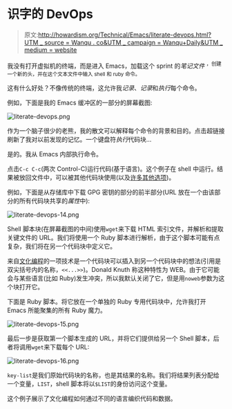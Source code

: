 # 识字的 DevOps

> 原文:[http://howardism.org/Technical/Emacs/literate-devops.html?UTM _ source = Wanqu . co&UTM _ campaign = Wanqu+Daily&UTM _ medium = website](http://howardism.org/Technical/Emacs/literate-devops.html?utm_source=wanqu.co&utm_campaign=Wanqu+Daily&utm_medium=website)

我没有打开虚拟机的终端，而是进入 Emacs，加载这个 sprint 的*笔记文件* <sup>，创建一个新的头，并在这个文本文件中输入 shell 和 ruby 命令。</sup>

这有什么好处？不像传统的终端，这允许我*记录*、*记录*和*执行*每个命令。

例如，下面是我的 Emacs 缓冲区的一部分的屏幕截图:

![literate-devops.png](../Images/a038cb4a1946f89a105ddc2218bbee32.png)

作为一个脑子很少的老熊，我的散文可以解释每个命令的背景和目的。点击超链接刷新了我对以前发现的记忆。一个键盘符*执行*代码块…

是的。我从 Emacs 内部执行命令。

点击`C-c C-c`(两次 Control-C)运行代码(基于语言)。这个例子在 shell 中运行。结果被放回文件中，可以被其他代码块使用(以及[许多其他选项](http://orgmode.org/manual/results.html#results))。

例如，下面是从存储库中下载 GPG 密钥的部分的前半部分(URL 放在一个由该部分的所有代码块共享的*属性*中):

![literate-devops-14.png](../Images/d8ec5d2ac58c0b914fbe45c0dd162143.png)

Shell 脚本块(在屏幕截图的中间)使用`wget`来下载 HTML 索引文件，并解析和提取关键文件的 URL。我们将使用一个 Ruby 脚本进行解析，由于这个脚本可能有点复杂，我们将在另一个代码块中定义它。

来自[文化编程](../LP/introduction.html)的一项技术是一个代码块可以插入到另一个代码块中的想法(引用是双尖括号内的名称，`<<...>>`)。Donald Knuth 称这种特性为 WEB。由于它可能会与某些语言(比如 Ruby)发生冲突，所以我默认关闭了它，但是用`noweb`参数为这个块打开它。

下面是 Ruby 脚本。将它放在一个单独的 Ruby 专用代码块中，允许我打开 Emacs 所能聚集的所有 Ruby 魔力。

![literate-devops-15.png](../Images/70ff6779b6024368cfeecbd15f397929.png)

最后一步是获取第一个脚本生成的 URL，并将它们提供给另一个 Shell 脚本，后者将调用`wget`来下载每个 URL:

![literate-devops-16.png](../Images/078ddc338c9560b8ec821d0dc38da77f.png)

`key-list`是我们原始代码块的名称，也是其结果的名称。我们将结果列表分配给一个变量，`LIST`，shell 脚本将以`$LIST`的身份访问这个变量。

这个例子展示了文化编程如何通过不同的语言编织代码和数据。